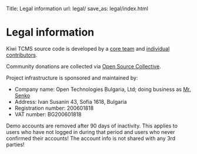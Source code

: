 Title: Legal information
url: legal/
save_as: legal/index.html

Legal information
=================

Kiwi TCMS source code is developed by a
[core team]({filename}team.html) and
[individual contributors](https://github.com/kiwitcms/Kiwi/graphs/contributors).

Community donations are collected via
[Open Source Collective](https://opencollective.com/kiwitcms).

Project infrastructure is sponsored and maintained by:

* Company name: Open Technologies Bulgaria, Ltd;
  doing business as [Mr. Senko](http://mrsenko.com/legal/)
* Address: Ivan Susanin 43, Sofia 1618, Bulgaria
* Registration number: 200601818
* VAT number: BG200601818


Demo accounts are removed after 90 days of inactivity. This applies to
users who have not logged in during that period and users who never confirmed
their accounts! The account info is not shared with any 3rd parties!
